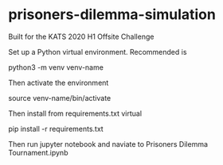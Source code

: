 # prisoners-dilemma-simulation
Built for the KATS 2020 H1 Offsite Challenge

Set up a Python virtual environment. Recommended is

python3 -m venv venv-name

Then activate the environment

source venv-name/bin/activate

Then install from requirements.txt virtual

pip install -r requirements.txt

Then run jupyter notebook and naviate to Prisoners Dilemma Tournament.ipynb

